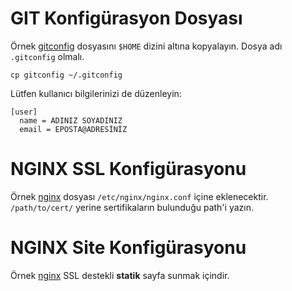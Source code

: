 # GIT Konfigürasyon Dosyası

Örnek [gitconfig](config/gitconfig) dosyasını `$HOME` dizini altına kopyalayın. Dosya adı `.gitconfig` olmalı.

    cp gitconfig ~/.gitconfig

Lütfen kullanıcı bilgilerinizi de düzenleyin:

    [user]
      name = ADINIZ SOYADINIZ
      email = EPOSTA@ADRESİNİZ

# NGINX SSL Konfigürasyonu

Örnek [nginx](config/nginx.conf) dosyası `/etc/nginx/nginx.conf` içine eklenecektir. `/path/to/cert/` yerine sertifikaların bulunduğu path'i yazın.

# NGINX Site Konfigürasyonu

Örnek [nginx](config/nginx-site.conf) SSL destekli **statik** sayfa sunmak içindir.
